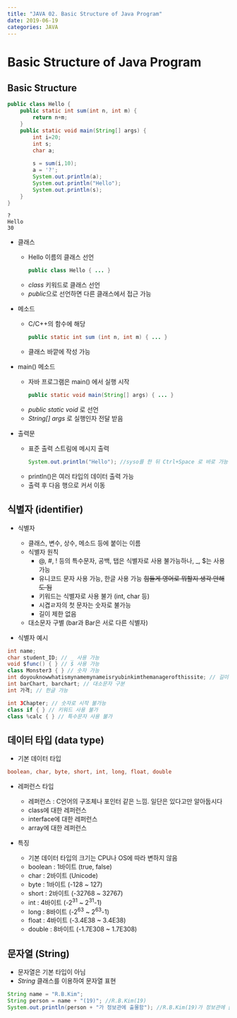 ```yaml
---
title: "JAVA 02. Basic Structure of Java Program"
date: 2019-06-19
categories: JAVA
---
```


# Basic Structure of Java Program

## Basic Structure

~~~java
public class Hello {
	public static int sum(int n, int m) {
		return n+m;
	}
	public static void main(String[] args) {
		int i=20;
		int s;
		char a;
		
		s = sum(i,10);
		a = '?';
		System.out.println(a);
		System.out.println("Hello");
		System.out.println(s);
	}
}
~~~
```
?
Hello
30
```

* 클래스
  * Hello 이름의 클래스 선언
    ~~~java
    public class Hello { ... }
    ~~~
  * *class* 키워드로 클래스 선언
  * *public*으로 선언하면 다른 클래스에서 접근 가능

* 메소드
  * C/C++의 함수에 해당
    ~~~java
    public static int sum (int n, int m) { ... }
    ~~~
  * 클래스 바깥에 작성 가능
  
* main() 메소드
  * 자바 프로그램은 main() 에서 실행 시작
    ~~~java
    public static void main(String[] args) { ... }
    ~~~
  * *public static void* 로 선언
  * *String[] args* 로 실행인자 전달 받음
  
* 출력문
  * 표준 출력 스트림에 메시지 출력
    ~~~java
    System.out.println("Hello"); //syso를 한 뒤 Ctrl+Space 로 바로 가능
    ~~~
  * println()은 여러 타입의 데이터 출력 가능
  * 출력 후 다음 행으로 커서 이동
  
## 식별자 (identifier)
* 식별자
  * 클래스, 변수, 상수, 메소드 등에 붙이는 이름
  * 식별자 원칙
    * @, #, ! 등의 특수문자, 공백, 탭은 식별자로 사용 불가능하나, _, $는 사용 가능
    * 유니코드 문자 사용 가능, 한글 사용 가능 ~~힘들게 영어로 뭐할지 생각 안해도 됨~~
    * 키워드는 식별자로 사용 불가 (int, char 등)
    * 시겹ㄹ자의 첫 문자는 숫자로 불가능
    * 길이 제한 없음
  * 대소문자 구별 (bar과 Bar은 서로 다른 식별자)
  
* 식별자 예시

~~~java
int name;
char student_ID; // _ 사용 가능
void $func() { } // $ 사용 가능
class Monster3 { } // 숫자 가능
int doyouknowwhatismynamemynameisryubinkimthemanagerofthissite; // 길이 제한 없음
int barChart, barchart; // 대소문자 구분
int 가격; // 한글 가능

int 3Chapter; // 숫자로 시작 불가능
class if { } // 키워드 사용 불가
class %calc { } // 특수문자 사용 불가
~~~

## 데이터 타입 (data type)
* 기본 데이터 타입

~~~java
boolean, char, byte, short, int, long, float, double
~~~

* 레퍼런스 타입
  * 레퍼런스 : C언어의 구조체나 포인터 같은 느낌. 일단은 있다고만 알아둡시다
  * class에 대한 레퍼런스
  * interface에 대한 레퍼런스
  * array에 대한 레퍼런스
  
* 특징
  * 기본 데이터 타입의 크기는 CPU나 OS에 따라 변하지 않음
  * boolean : 1바이트 (true, false)
  * char : 2바이트 (Unicode)
  * byte : 1바이트 (-128 ~ 127)
  * short : 2바이트 (-32768 ~ 32767)
  * int : 4바이트 (-2<sup>31</sup> ~ 2<sup>31</sup>-1)
  * long : 8바이트 (-2<sup>63</sup> ~ 2<sup>63</sup>-1)
  * float : 4바이트 (-3.4E38 ~ 3.4E38)
  * double : 8바이트 (-1.7E308 ~ 1.7E308)
  
## 문자열 (String)
* 문자열은 기본 타입이 아님
* *String* 클래스를 이용하여 문자열 표현

~~~java
String name = "R.B.Kim";
String person = name + "(19)"; //R.B.Kim(19)
System.out.println(person + "가 정보관에 출몰함"); //R.B.Kim(19)가 정보관에 출몰함
~~~
